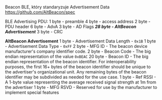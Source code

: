 Beacon BLE, który standaryzuje Advertisement Data
https://github.com/AltBeacon/spec


BLE Advertising PDU:
1 byte - preamble
4 byte - access address
2 byte - PDU header
6 byte - AdvA
3 byte - AD Flags
***28 byte - AltBeacon Advertisement***
3 byte - CRC

**AltBeacon Advertisement**
1 byte - Advertisement Data Length - `0x1B`
1 byte - Advertisement Data Type - `0xFF`
2 byte - MFG ID - The beacon device manufacturer's company identifier code.
2 byte - Beacon Code - The big endian representation of the value `0xBEAC`
20 byte - Beacon ID - The big endian representation of the beacon identifier. For interoperability purposes, the first 16+ bytes of the beacon identifier should be unique to the advertiser's organizational unit. Any remaining bytes of the beacon identifier may be subdivided as needed for the use case.
1 byte - Ref RSSI - A 1-byte value representing the average received signal strength at 1m from the advertiser
1 byte - MFG RSVD - Reserved for use by the manufacturer to implement special features